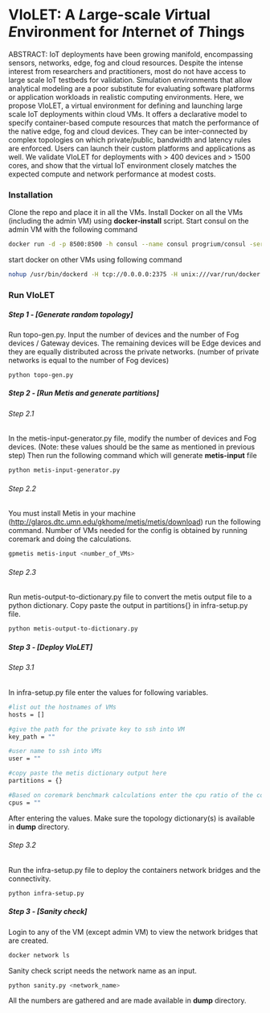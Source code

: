 # VIoLET: A *L*arge-scale *V*irtual *E*nvironment for *I*nternet *o*f *T*hings

ABSTRACT: IoT deployments have been growing manifold, encompassing sensors, networks, edge, fog and cloud resources. Despite the intense interest from researchers and practitioners, most do not have access to large scale IoT testbeds for validation. Simulation environments that allow analytical modeling are a poor substitute for evaluating software platforms or application workloads in realistic computing environments. Here, we propose VIoLET, a virtual environment for defining and launching large scale IoT deployments within cloud VMs. It offers a declarative model to specify container-based compute resources that match the performance of the native edge, fog and cloud devices. They can be inter-connected by complex topologies on which private/public, bandwidth and latency rules are enforced. Users can launch their custom platforms and applications as well. We validate VIoLET for deployments with > 400 devices and > 1500 cores, and show that the virtual IoT environment closely matches the expected compute and network performance at modest costs.

### Installation
Clone the repo and place it in all the VMs. Install Docker on all the VMs (including the admin VM) using **docker-install** script. 
Start consul on the admin VM with the following command
```sh
docker run -d -p 8500:8500 -h consul --name consul progrium/consul -server -bootstrap
```
start docker on other VMs using following command
```sh
nohup /usr/bin/dockerd -H tcp://0.0.0.0:2375 -H unix:///var/run/docker.sock --cluster-advertise <host VM ip_address>:2375 --cluster-store consul://<address of the machine running consul>:8500 &
```
### Run VIoLET

##### Step 1 - [Generate random topology]
Run topo-gen.py. Input the number of devices and the number of Fog devices / Gateway devices. The remaining devices will be Edge devices and they are equally distributed across the private networks. (number of private networks is equal to the number of Fog devices)
```sh
python topo-gen.py
```

##### Step 2 - [Run Metis and generate partitions]
###### Step 2.1
In the metis-input-generator.py file, modify the number of devices and Fog devices. (Note: these values should be the same as mentioned in previous step) Then run the following command which will generate **metis-input** file
```sh
python metis-input-generator.py
```
###### Step 2.2
You must install Metis in your machine (http://glaros.dtc.umn.edu/gkhome/metis/metis/download)
run the following command. Number of VMs needed for the config is obtained by running coremark and doing the calculations.
```sh
gpmetis metis-input <number_of_VMs>
```
###### Step 2.3
Run metis-output-to-dictionary.py file to convert the metis output file to a python dictionary. Copy paste the output in partitions{} in infra-setup.py file.
```sh
python metis-output-to-dictionary.py
```
##### Step 3 - [Deploy VIoLET]
###### Step 3.1
In infra-setup.py file enter the values for following variables.
```sh
#list out the hostnames of VMs
hosts = [] 

#give the path for the private key to ssh into VM
key_path = "" 

#user name to ssh into VMs
user = ""

#copy paste the metis dictionary output here
partitions = {}

#Based on coremark benchmark calculations enter the cpu ratio of the container wrt to host VMs.
cpus = ""
```
After entering the values. Make sure the topology dictionary(s) is available in **dump** directory.

###### Step 3.2
Run the infra-setup.py file to deploy the containers network bridges and the connectivity.
```sh
python infra-setup.py
```
##### Step 3 - [Sanity check]
Login to any of the VM (except admin VM) to view the network bridges that are created.
```sh
docker network ls
```
Sanity check script needs the network name as an input.
```sh
python sanity.py <network_name>
```
All the numbers are gathered and are made available in **dump** directory.
